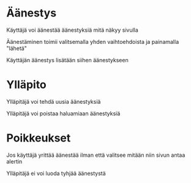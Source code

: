 # Äänestys

Käyttäjä voi äänestää äänestyksiä mitä näkyy sivulla

Äänestäminen toimii valitsemalla yhden vaihtoehdoista ja painamalla "lähetä"

Käyttäjän äänestys lisätään siihen äänestykseen

# Ylläpito

Ylläpitäjä voi tehdä uusia äänestyksiä

Ylläpitäjä voi poistaa haluamiaan äänestyksiä

# Poikkeukset

Jos käyttäjä yrittää äänestää ilman että valitsee mitään niin sivun antaa alertin

Ylläpitäjä ei voi luoda tyhjää äänestystä